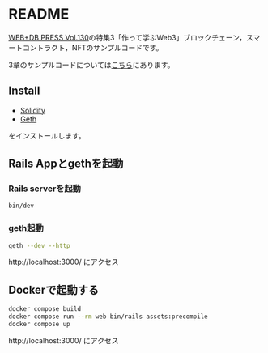 # README

[WEB+DB PRESS Vol.130](https://gihyo.jp/magazine/wdpress/archive/2022/vol130)の特集3「作って学ぶWeb3」ブロックチェーン，スマートコントラクト，NFTのサンプルコードです。

3章のサンプルコードについては[こちら](https://github.com/kurotaky/sample-rails-dapp/tree/main/contracts/ch3)にあります。

## Install

- [Solidity](https://docs.soliditylang.org/en/v0.8.16/installing-solidity.html)
- [Geth](https://geth.ethereum.org/docs/install-and-build/installing-geth)

をインストールします。

## Rails Appとgethを起動

### Rails serverを起動

```bash
bin/dev
```

### geth起動

```bash
geth --dev --http
```

http://localhost:3000/ にアクセス


## Dockerで起動する

```bash
docker compose build
docker compose run --rm web bin/rails assets:precompile
docker compose up
```

http://localhost:3000/ にアクセス
